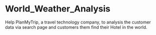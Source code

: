 # World_Weather_Analysis
Help PlanMyTrip, a travel technology company, to analysis the customer data via search page and customers them find their Hotel in the world.
